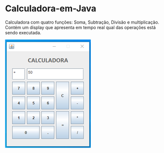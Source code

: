 # Calculadora-em-Java

Calculadora com quatro funções: Soma, Subtração, Divisão e multiplicação.
Contém um display que apresenta em tempo real qual das operações está sendo executada.

![Texto Alternativo](https://github.com/Carlos-E-A-Oliveira/Calculadora-em-Java/blob/main/Captura%20de%20tela%201.png)
